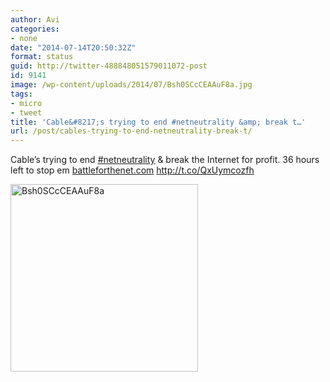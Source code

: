 ```yaml
---
author: Avi
categories:
- none
date: "2014-07-14T20:50:32Z"
format: status
guid: http://twitter-488848051579011072-post
id: 9141
image: /wp-content/uploads/2014/07/Bsh0SCcCEAAuF8a.jpg
tags:
- micro
- tweet
title: 'Cable&#8217;s trying to end #netneutrality &amp; break t…'
url: /post/cables-trying-to-end-netneutrality-break-t/
---
```

Cable&#8217;s trying to end [#netneutrality](http://twitter.com/search?q=%23netneutrality) & break the Internet for profit. 36 hours left to stop em [battleforthenet.com](http://battleforthenet.com) http://t.co/QxUymcozfh

<img width="300" height="300" src="http://aviflax.com/wp-content/uploads/2014/07/Bsh0SCcCEAAuF8a.jpg" class="attachment-medium" alt="Bsh0SCcCEAAuF8a" />